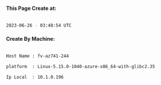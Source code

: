 
   
#### This Page Create at:

```bash

2023-06-26 - 03:48:54 UTC

```

#### Create By Machine:

```bash

Host Name : fv-az741-244

platform  : Linux-5.15.0-1040-azure-x86_64-with-glibc2.35

Ip Local  : 10.1.0.196

```

